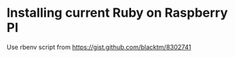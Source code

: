 # Installing current Ruby on Raspberry PI

Use rbenv script from https://gist.github.com/blacktm/8302741
